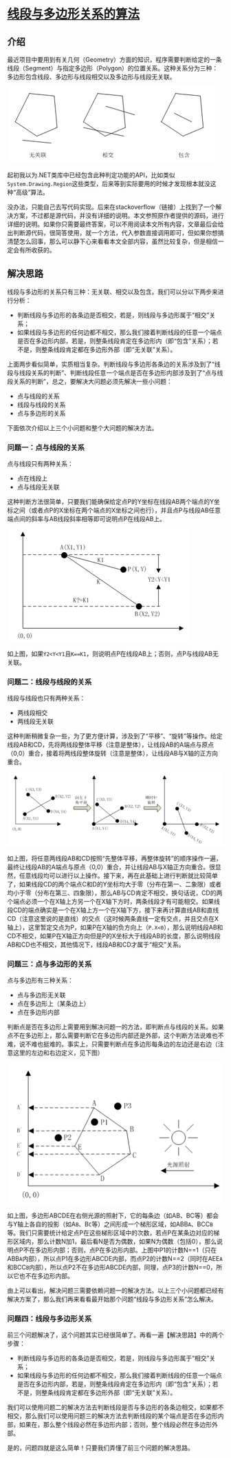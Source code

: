 # [线段与多边形关系的算法](http://www.cnblogs.com/xiaozhi_5638/p/4165353.html)

## 介绍

最近项目中要用到有关几何（Geometry）方面的知识，程序需要判断给定的一条线段（Segment）与指定多边形（Polygon）的位置关系。这种关系分为三种：多边形包含线段、多边形与线段相交以及多边形与线段无关联。

![](./151716182817638.png)

起初我以为.NET类库中已经包含此种判定功能的API，比如类似``System.Drawing.Region``这些类型，后来等到实际要用的时候才发现根本就没这种“高级”算法。

没办法，只能自己去写代码实现。后来在stackoverflow（链接）上找到了一个解决方案，不过都是源代码，并没有详细的说明。本文参照原作者提供的源码，进行详细的说明。如果你只需要最终答案，可以不用阅读本文所有内容，文章最后会给出判断源代码，很简答使用，就一个方法，代入参数直接调用即可，但如果你想搞清楚怎么回事，那么可以静下心来看看本文全部内容，虽然比较复杂，但是相信一定会有所收获的。

## 解决思路

线段与多边形的关系只有三种：无关联、相交以及包含。我们可以分以下两步来进行分析：

+ 判断线段与多边形的各条边是否相交，若是，则线段与多边形属于“相交”关系；
+ 如果线段与多边形的任何边都不相交，那么我们接着判断线段的任意一个端点是否在多边形内部，若是，则整条线段肯定在多边形内（即“包含”关系）；若不是，则整条线段肯定都在多边形外部（即“无关联”关系）。

上面两步看似简单，实质相当复杂。判断线段与多边形各条边的关系涉及到了“线段与线段关系的判断”、判断线段任意一个端点是否在多边形内部涉及到了“点与线段关系的判断”，总之，要解决大问题必须先解决一些小问题：

+ 点与线段的关系
+ 线段与线段的关系
+ 点与多边形的关系

下面依次介绍以上三个小问题和整个大问题的解决方法。

### 问题一：点与线段的关系

点与线段只有两种关系：

+ 点在线段上
+ 点与线段无关联

这种判断方法很简单，只要我们能确保给定点P的Y坐标在线段AB两个端点的Y坐标之间（或者点P的X坐标在两个端点的X坐标之间也行），并且点P与线段AB任意端点间的斜率与AB线段斜率相等即可说明点P在线段AB上。

![](./151720057507266.png)

如上图，如果``Y2<Y<Y1``且``K==K1``，则说明点P在线段AB上；否则，点P与线段AB无关联。

### 问题二：线段与线段的关系

线段与线段也只有两种关系：

+ 两线段相交
+ 两线段无关联

这种判断稍微复杂一些，为了更方便计算，涉及到了“平移”、“旋转”等操作。给定线段AB和CD，先将两线段整体平移（注意是整体），让线段AB的A端点与原点（0,0）重合，接着将两线段整体旋转（注意是整体），让线段AB与X轴的正方向重合。

![](./151721472197498.png)

如上图，将任意两线段AB和CD按照“先整体平移，再整体旋转”的顺序操作一遍，最终让线段AB的A端点与原点（0,0）重合，并让线段AB与X轴正方向重合。很显然，任意线段均可以进行以上操作。接下来，再在此基础上进行判断就比较简单了，如果线段CD的两个端点C和D的Y坐标均大于零（分布在第一、二象限）或者均小于零（分布在第三、四象限），那么AB与CD肯定不相交，换句话说，CD的两个端点必须一个在X轴上方另一个在X轴下方时，两条线段才有可能相交。如果线段CD的端点确实是一个在X轴上方一个在X轴下方，接下来再计算直线AB和直线CD（注意这里说的是直线）的交点（这时候两条直线一定有交点，并且交点在X轴上），这里暂定交点为P，如果P在X轴的负方向上（``P.X<0``），那么说明线段AB和CD不相交，如果P在X轴正方向但是P的X坐标大于线段AB的长度，那么说明线段AB和CD也不相交，其他情况下，线段AB和CD才属于“相交”关系。


### 问题三：点与多边形的关系

点与多边形有三种关系：

+ 点与多边形无关联
+ 点在多边形上（某条边上）
+ 点在多边形内部

判断点是否在多边形上需要用到解决问题一的方法，即判断点与线段的关系。如果点不在多边形上，那么需要判断它在多边形内部还是外部，这个判断方法说难也不难，说不难也挺难的。事实上，只需要判断点在多边形每条边的左边还是右边（注意这里的左边和右边定义，见下图）

![](./151723128597261.png)

如上图，多边形ABCDE在右侧光源的照射下，它的每条边（如AB、BC等）都会与Y轴上各自的投影（如A`B`、B`C`等）之间形成一个梯形区域，如ABB`A`、BCC`B`等。我们只需要统计给定点P在这些梯形区域中的次数，若点P在某条边对应的梯形区域内，那么计数N加1，最后看N是否为偶数，如果N为偶数（包括0），那么说明点P不在多边形内部；否则，点P在多边形内部。上图中P1的计数N==1（只在ABB`A`内部），所以点P1在多边形ABCDE内部，而点P2的计数N==2（同时在AEE`A`和BCC`B`内部），所以点P2不在多边形ABCDE内部，同理，点P3的计数N==0，所以它也不在多边形内部。

由上可以看出，解决问题三需要依赖问题一的解决方法。以上三个小问题都已经有解决方案了，那么我们再来看看最开始那个问题“线段与多边形关系”怎么解决。

### 问题四：线段与多边形关系

前三个问题解决了，这个问题其实已经很简单了。再看一遍【解决思路】中的两个步骤：

+ 判断线段与多边形的各条边是否相交，若是，则线段与多边形属于“相交”关系；
+ 如果线段与多边形的任何边都不相交，那么我们接着判断线段的任意一个端点是否在多边形内部，若是，则整条线段肯定在多边形内（即“包含”关系）；若不是，则整条线段肯定都在多边形外部（即“无关联”关系）。

我们可以使用问题二的解决方法去判断线段是否与多边形的各条边相交，如果都不相交，那么我们可以使用问题三的解决方法去判断线段的某个端点是否在多边形内部，如果在，那么整个线段必然在多边形内部；否则，整个线段必然在多边形外部。

是的，问题四就是这么简单！只要我们弄懂了前三个问题的解决思路。